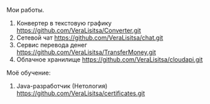 Мои работы.
1.	Конвертер в текстовую графику https://github.com/VeraLisitsa/Converter.git 
2.	Сетевой чат https://github.com/VeraLisitsa/chat.git
3.	Сервис перевода денег https://github.com/VeraLisitsa/TransferMoney.git 
4.	Облачное хранилище https://github.com/VeraLisitsa/cloudapi.git

Moё обучение:
1. Java-разработчик (Нетология) https://github.com/VeraLisitsa/certificates.git
   


   
